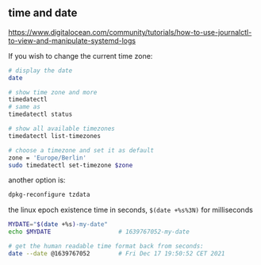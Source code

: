 ## time and date

https://www.digitalocean.com/community/tutorials/how-to-use-journalctl-to-view-and-manipulate-systemd-logs

If you wish to change the current time zone:
```bash
# display the date
date

# show time zone and more
timedatectl
# same as
timedatectl status

# show all available timezones
timedatectl list-timezones

# choose a timezone and set it as default
zone = 'Europe/Berlin'
sudo timedatectl set-timezone $zone
```

another option is:
```bash
dpkg-reconfigure tzdata
```

the linux epoch existence time in seconds, `$(date +%s%3N)` for milliseconds
```bash
MYDATE="$(date +%s)-my-date"
echo $MYDATE                   # 1639767052-my-date

# get the human readable time format back from seconds:
date --date @1639767052        # Fri Dec 17 19:50:52 CET 2021
```
